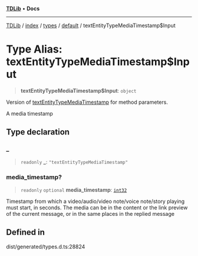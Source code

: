 [**TDLib**](../../../../../../README.md) • **Docs**

***

[TDLib](../../../../../../modules.md) / [index](../../../../../README.md) / [types](../../../README.md) / [default](../README.md) / textEntityTypeMediaTimestamp$Input

# Type Alias: textEntityTypeMediaTimestamp$Input

> **textEntityTypeMediaTimestamp$Input**: `object`

Version of [textEntityTypeMediaTimestamp](textEntityTypeMediaTimestamp.md) for method parameters.

A media timestamp

## Type declaration

### \_

> `readonly` **\_**: `"textEntityTypeMediaTimestamp"`

### media\_timestamp?

> `readonly` `optional` **media\_timestamp**: [`int32`](int32-1.md)

Timestamp from which a video/audio/video note/voice note/story playing must start, in seconds. The media can be in the content or the link preview of the current message, or in the same places in the replied message

## Defined in

dist/generated/types.d.ts:28824
